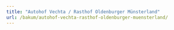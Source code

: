 ```yaml
---
title: "Autohof Vechta / Rasthof Oldenburger Münsterland"
url: /bakum/autohof-vechta-rasthof-oldenburger-muensterland/
---
```

